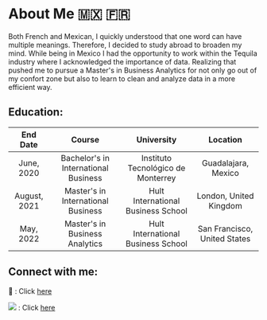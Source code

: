 # About Me :mexico: :fr:

Both French and Mexican, I quickly understood that one word can have multiple meanings. Therefore, I decided to study abroad to broaden my mind. While being in Mexico I had the opportunity to work within the Tequila industry where I acknowledged the importance of data. Realizing that pushed me to pursue a Master's in Business Analytics for not only go out of my confort zone but also to learn to clean and analyze data in a more efficient way.

## **Education:**

| End Date | Course | University | Location |
| :---: | :---: | :---: | :---: |
| June, 2020 | Bachelor's in International Business | Instituto Tecnológico de Monterrey | Guadalajara, Mexico |
| August, 2021 | Master's in International Business | Hult International Business School | London, United Kingdom |
| May, 2022 | Master's in Business Analytics | Hult International Business School | San Francisco, United States |

## **Connect with me:**

:email: : Click [here](mailto:erica.mouletvargas@gmail.com?subject=[GitHub]%20More%20Information)

<img src="https://img.shields.io/badge/LinkedIn-0077B5?style=for-the-badge&logo=linkedin&logoColor=white" /> : Click [here](https://www.linkedin.com/in/ericamouletvargas)



